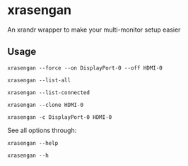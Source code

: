 xrasengan
=========

An xrandr wrapper to make your multi-monitor setup easier


Usage
-----
`xrasengan --force --on DisplayPort-0 --off HDMI-0`


`xrasengan --list-all`


`xrasengan --list-connected`


`xrasengan --clone HDMI-0`

`xrasengan -c DisplayPort-0 HDMI-0`


See all options through:

`xrasengan --help`

`xrasengan --h`

